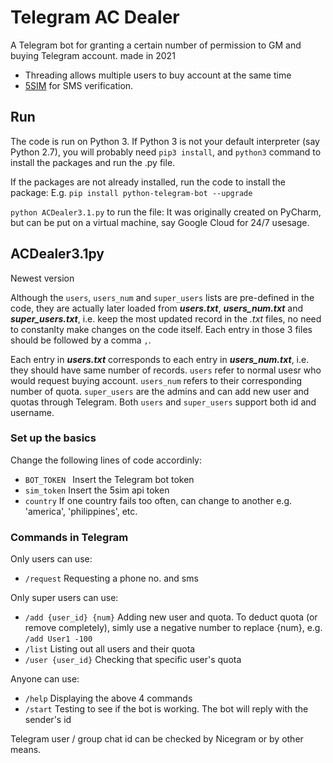 # Telegram AC Dealer
A Telegram bot for granting a certain number of permission to GM and buying Telegram account. made in 2021

- Threading allows multiple users to buy account at the same time
- [5SIM](https://5sim.net/) for SMS verification.

## Run
The code is run on Python 3. If Python 3 is not your default interpreter (say Python 2.7), you will probably need `pip3 install`, and `python3` command to install the packages and run the .py file.

If the packages are not already installed, run the code to install the package: E.g. `pip install python-telegram-bot --upgrade`

`python ACDealer3.1.py` to run the file: It was originally created on PyCharm, but can be put on a virtual machine, say Google Cloud for 24/7 usesage.

## ACDealer3.1py
Newest version 

Although the `users`, `users_num` and `super_users` lists are pre-defined in the code, they are actually later loaded from ***users.txt***, ***users_num.txt*** and ***super_users.txt***, i.e. keep the most updated record in the *.txt* files, no need to constanlty make changes on the code itself. Each entry in those 3 files should be followed by a comma `,`.

Each entry in ***users.txt*** corresponds to each entry in ***users_num.txt***, i.e. they should have same number of records. `users` refer to normal usesr who would request buying account. `users_num` refers to their corresponding number of quota. `super_users` are the admins and can add new user and quotas through Telegram. Both `users` and `super_users` support both id and username.

### Set up the basics
Change the following lines of code accordinly:
- `BOT_TOKEN ` Insert the Telegram bot token
- `sim_token` Insert the 5sim api token
- `country` If one country fails too often, can change to another e.g. 'america', 'philippines', etc.

### Commands in Telegram
Only users can use:
- `/request` Requesting a phone no. and sms

Only super users can use:
- `/add {user_id} {num}` Adding new user and quota. To deduct quota (or remove completely), simly use a negative number to replace {num}, e.g. `/add User1 -100`
- `/list` Listing out all users and their quota
- `/user {user_id}` Checking that specific user's quota

Anyone can use:
- `/help` Displaying the above 4 commands
- `/start` Testing to see if the bot is working. The bot will reply with the sender's id

Telegram user / group chat id can be checked by Nicegram or by other means.
